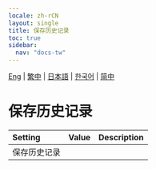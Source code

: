 ```yaml
---
locale: zh-rCN
layout: single
title: 保存历史记录
toc: true
sidebar:
  nav: "docs-tw"
---
```

[Eng](/dancexr/menu/2025.4/chat/save_history) | [繁中](/tw/dancexr/menu/2025.4/chat/save_history) | [日本語](/jp/dancexr/menu/2025.4/chat/save_history) | [한국어](/kr/dancexr/menu/2025.4/chat/save_history) | [简中](/zh/dancexr/menu/2025.4/chat/save_history)

# 保存历史记录



| Setting | Value | Description |
| :--- | --- | :--- |
| 保存历史记录 || 
